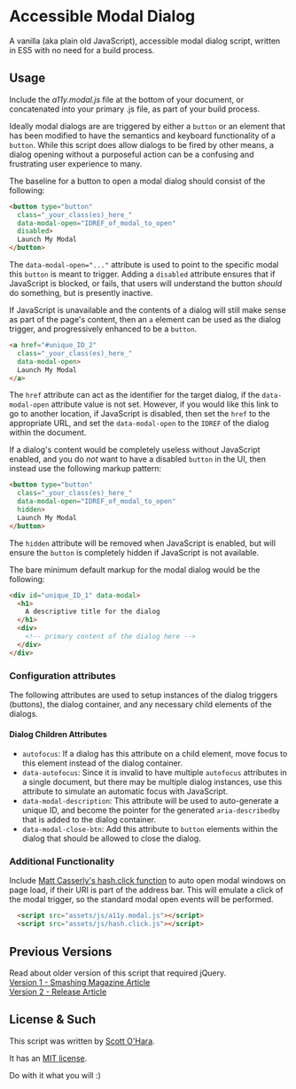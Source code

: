 # Accessible Modal Dialog  
A vanilla (aka plain old JavaScript), accessible modal dialog script, written in ES5 with no need for a build process.

## Usage  
Include the _a11y.modal.js_ file at the bottom of your document, or concatenated into your primary .js file, as part of your build process.

Ideally modal dialogs are are triggered by either a `button` or an element that has been modified to have the semantics and keyboard functionality of a `button`.  While this script does allow dialogs to be fired by other means, a dialog opening without a purposeful action can be a confusing and frustrating user experience to many.

The baseline for a button to open a modal dialog should consist of the following:  
```html
<button type="button"
  class="_your_class(es)_here_"
  data-modal-open="IDREF_of_modal_to_open"
  disabled>
  Launch My Modal
</button>
```
The `data-modal-open="..."` attribute is used to point to the specific modal this `button` is meant to trigger.  Adding a `disabled` attribute ensures that if JavaScript is blocked, or fails, that users will understand the button *should* do something, but is presently inactive.

If JavaScript is unavailable and the contents of a dialog will still make sense as part of the page's content, then an `a` element can be used as the dialog trigger, and progressively enhanced to be a `button`.
```html
<a href="#unique_ID_2"
  class="_your_class(es)_here_" 
  data-modal-open>
  Launch My Modal
</a>
```
The `href` attribute can act as the identifier for the target dialog, if the `data-modal-open` attribute value is not set. However, if you would like this link to go to another location, if JavaScript is disabled, then set the `href` to the appropriate URL, and set the `data-modal-open` to the `IDREF` of the dialog within the document.

If a dialog's content would be completely useless without JavaScript enabled, and you do *not* want to have a disabled `button` in the UI, then instead use the following markup pattern:
```html
<button type="button"
  class="_your_class(es)_here_"
  data-modal-open="IDREF_of_modal_to_open"
  hidden>
  Launch My Modal
</button>
```
The `hidden` attribute will be removed when JavaScript is enabled, but will ensure the `button` is completely hidden if JavaScript is not available.

The bare minimum default markup for the modal dialog would be the following:  

```html
<div id="unique_ID_1" data-modal>
  <h1>
    A descriptive title for the dialog
  </h1>
  <div>
    <!-- primary content of the dialog here -->
  </div>
</div>
```



### Configuration attributes  
The following attributes are used to setup instances of the dialog triggers (buttons), the dialog container, and any necessary child elements of the dialogs.  


#### Dialog Children Attributes
- `autofocus`: If a dialog has this attribute on a child element, move focus to this element instead of the dialog container.
- `data-autofocus`: Since it is invalid to have multiple `autofocus` attributes in a single document, but there may be multiple dialog instances, use this attribute to simulate an automatic focus with JavaScript.
- `data-modal-description`: This attribute will be used to auto-generate a unique ID, and become the pointer for the generated `aria-describedby` that is added to the dialog container.
- `data-modal-close-btn`: Add this attribute to `button` elements within the dialog that should be allowed to close the dialog.

### Additional Functionality  
Include [Matt Casserly's hash.click function](https://github.com/mattcass/hash.click) to auto open modal windows on page load, if their URI is part of the address bar. This will emulate a click of the modal trigger, so the standard modal open events will be performed.

```html
  <script src="assets/js/a11y.modal.js"></script>
  <script src="assets/js/hash.click.js"></script>
```


## Previous Versions
Read about older version of this script that required jQuery.   
[Version 1 - Smashing Magazine Article](http://www.smashingmagazine.com/2014/09/making-modal-windows-better-for-everyone/)  
[Version 2 - Release Article](http://www.scottohara.me/blog/2016/09/07/revised-modal-window.html)  


## License & Such  
This script was written by [Scott O'Hara](https://twitter.com/scottohara).

It has an [MIT license](https://github.com/scottaohara/accessible-components/blob/master/LICENSE.md).

Do with it what you will :)
